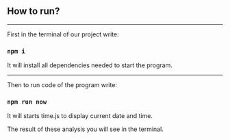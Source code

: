 ## How to run?

---------

First in the terminal of our project write:

### `npm i`

It will install all dependencies needed to start the program.

---------

Then to run code of the program write:

### `npm run now`

It will starts time.js to display current date and time.

The result of these analysis you will see in the terminal.